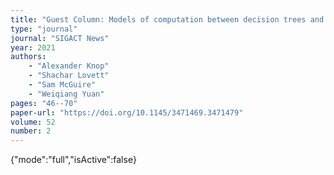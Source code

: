 ```yaml
---
title: "Guest Column: Models of computation between decision trees and communication"
type: "journal"
journal: "SIGACT News"
year: 2021
authors:    
    - "Alexander Knop"
    - "Shachar Lovett"
    - "Sam McGuire"
    - "Weiqiang Yuan"
pages: "46--70"
paper-url: "https://doi.org/10.1145/3471469.3471479"
volume: 52
number: 2
---
```

{"mode":"full","isActive":false}

